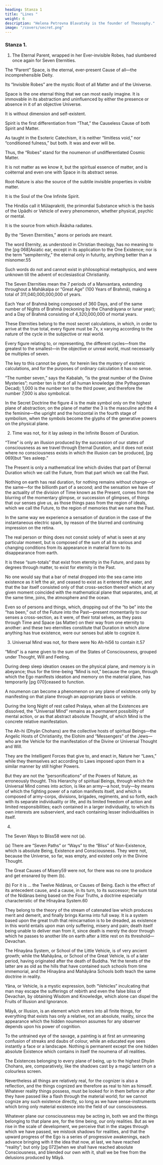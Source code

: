 ```yaml
---
heading: Stanza 1
title: "Lines "
weight: 6
description: "Helena Petrovna Blavatsky is the founder of Theosophy."
image: "/covers/secret.png"
---
```



<!-- Commentaries On The 7 Stanzas And Their Terms, According To Their Numeration, In Stanzas And Shlokas. -->

### Stanza 1.

1. The Eternal Parent, wrapped in her Ever-invisible Robes, had slumbered once again for Seven Eternities.

The “Parent” Space, is the eternal, ever-present Cause of all—the incomprehensible Deity.

Its “Invisible Robes” are the mystic Root of all Matter and of the Universe.

Space is the one eternal thing that we can most easily imagine. It is immovable in its abstraction and uninfluenced by either the presence or absence in it of an objective Universe.

It is without dimension and self-existent.

Spirit is the first differentiation from “That,” the Causeless Cause of both Spirit and Matter. 

As taught in the Esoteric Catechism, it is neither “limitless void,” nor “conditioned fulness,” but both. It was and ever will be.

Thus, the “Robes” stand for the noumenon of undifferentiated Cosmic Matter. 

It is not matter as we know it, but the spiritual essence of matter, and is coëternal and even one with Space in its abstract sense.

Root-Nature is also the source of the subtile invisible properties in visible matter. 

It is the Soul of the One Infinite Spirit. 

The Hindûs call it Mûlaprakriti, the primordial Substance which is the basis of the Upâdhi or Vehicle of every phenomenon, whether physical, psychic or mental.

It is the source from which Âkâsha radiates.

By the “Seven Eternities,” æons or periods are meant. 

The word Eternity, as understood in Christian theology, has no meaning to the [pg 068]Asiatic ear, except in its application to the One Existence; nor is the term “sempiternity,” the eternal only in futurity, anything better than a misnomer.55 

Such words do not and cannot exist in philosophical metaphysics, and were unknown till the advent of ecclesiastical Christianity. 

The Seven Eternities mean the 7 periods of a Manvantara, extending throughout a Mahâkalpa or “Great Age” (100 Years of Brahmâ), making a total of 311,040,000,000,000 of years.

Each Year of Brahmâ being composed of 360 Days, and of the same number of Nights of Brahmâ (reckoning by the Chandrâyana or lunar year); and a Day of Brahmâ consisting of 4,320,000,000 of mortal years.

These Eternities belong to the most secret calculations, in which, in order to arrive at the true total, every figure must be 7x, x varying according to the nature of the cycle in the subjective or real world.

Every figure relating to, or representing, the different cycles—from the greatest to the smallest—in the objective or unreal world, must necessarily be multiples of seven. 

The key to this cannot be given, for herein lies the mystery of esoteric calculations, and for the purposes of ordinary calculation it has no sense.

“The number seven,” says the Kabalah, “is the great number of the Divine Mysteries”; number ten is that of all human knowledge (the Pythagorean Decad); 1,000 is the number ten to the third power, and therefore the number 7,000 is also symbolical.

In the Secret Doctrine the figure 4 is the male symbol only on the highest plane of abstraction; on the plane of matter the 3 is the masculine and the 4 the feminine—the upright and the horizontal in the fourth stage of symbolism, when the symbols become the glyphs of the generative powers on the physical plane.


2. Time was not, for it lay asleep in the Infinite Bosom of Duration.

“Time” is only an illusion produced by the succession of our states of consciousness as we travel through Eternal Duration, and it does not exist where no consciousness exists in which the illusion can be produced, [pg 069]but “lies asleep.”

The Present is only a mathematical line which divides that part of Eternal Duration which we call the Future, from that part which we call the Past. 

Nothing on earth has real duration, for nothing remains without change—or the same—for the billionth part of a second; and the sensation we have of the actuality of the division of Time known as the Present, comes from the blurring of the momentary glimpse, or succession of glimpses, of things that our senses give us, as those things pass from the region of ideals, which we call the Future, to the region of memories that we name the Past.

In the same way we experience a sensation of duration in the case of the instantaneous electric spark, by reason of the blurred and continuing impression on the retina.

The real person or thing does not consist solely of what is seen at any particular moment, but is composed of the sum of all its various and changing conditions from its appearance in material form to its disappearance from earth. 

It is these “sum-totals” that exist from eternity in the Future, and pass by degrees through matter, to exist for eternity in the Past. 

No one would say that a bar of metal dropped into the sea came into existence as it left the air, and ceased to exist as it entered the water, and that the bar itself consisted only of that cross-section thereof which at any given moment coincided with the mathematical plane that separates, and, at the same time, joins, the atmosphere and the ocean. 

Even so of persons and things, which, dropping out of the “to be” into the “has been,” out of the Future into the Past—present momentarily to our senses a cross-section, as it were, of their total selves, as they pass through Time and Space (as Matter) on their way from one eternity to another: and these two eternities constitute that Duration in which alone anything has true existence, were our senses but able to cognize it.


3. Universal Mind was not, for there were No Ah-hi56 to contain it.57

“Mind” is a name given to the sum of the States of Consciousness, grouped under Thought, Will and Feeling. 

During deep sleep ideation ceases on the physical plane, and memory is in abeyance; thus for the time-being “Mind is not,” because the organ, through which the Ego manifests ideation and memory on the material plane, has temporarily [pg 070]ceased to function.

A noumenon can become a phenomenon on any plane of existence only by manifesting on that plane through an appropriate basis or vehicle.

During the long Night of rest called Pralaya, when all the Existences are dissolved, the “Universal Mind” remains as a permanent possibility of mental action, or as that abstract absolute Thought, of which Mind is the concrete relative manifestation. 

The Ah-hi (Dhyân Chohans) are the collective hosts of spiritual Beings—the Angelic Hosts of Christianity, the Elohim and “Messengers” of the Jews—who are the Vehicle for the manifestation of the Divine or Universal Thought and Will.

They are the Intelligent Forces that give to, and enact in, Nature her “Laws,” while they themselves act according to Laws imposed upon them in a similar manner by still higher Powers.

But they are not the “personifications” of the Powers of Nature, as erroneously thought. This Hierarchy of spiritual Beings, through which the Universal Mind comes into action, is like an army—a host, truly—by means of which the fighting power of a nation manifests itself, and which is composed of army-corps, divisions, brigades, regiments, and so forth, each with its separate individuality or life, and its limited freedom of action and limited responsibilities; each contained in a larger individuality, to which its own interests are subservient, and each containing lesser individualities in itself.


4. 

The Seven Ways to Bliss58 were not (a). 

(a) There are “Seven Paths” or “Ways” to the “Bliss” of Non-Existence, which is absolute Being, Existence and Consciousness. They were not, because the Universe, so far, was empty, and existed only in the Divine Thought.


The Great Causes of Misery59 were not, for there was no one to produce and get ensnared by them (b).

(b) For it is ... the Twelve Nidânas, or Causes of Being. Each is the effect of its antecedent cause, and a cause, in its turn, to its successor; the sum total of the Nidânas being based on the Four Truths, a doctrine especially characteristic of the Hînayâna System.60 

They belong to the theory of the stream of catenated law which produces merit and demerit, and finally brings Karma into full sway. It is a system based upon the great truth that reïncarnation is to be dreaded, as existence in this world entails upon man only suffering, misery and pain; death itself being unable to deliver man from it, since death is merely the door through which he passes to another life on earth after a little rest on its threshold—Devachan.

The Hînayâna System, or School of the Little Vehicle, is of very ancient growth; while the Mahâyâna, or School of the Great Vehicle, is of a later period, having originated after the death of Buddha. Yet the tenets of the latter are as old as the hills that have contained such schools from time immemorial, and the Hînayâna and Mahâyâna Schools both teach the same doctrine in reality.

Yâna, or Vehicle, is a mystic expression, both “Vehicles” inculcating that man may escape the sufferings of rebirth and even the false bliss of Devachan, by obtaining Wisdom and Knowledge, which alone can dispel the Fruits of Illusion and Ignorance.

Mâyâ, or Illusion, is an element which enters into all finite things, for everything that exists has only a relative, not an absolute, reality, since the appearance which the hidden noumenon assumes for any observer depends upon his power of cognition. 

To the untrained eye of the savage, a painting is at first an unmeaning confusion of streaks and daubs of colour, while an educated eye sees instantly a face or a landscape. Nothing is permanent except the one hidden absolute Existence which contains in itself the noumena of all realities.

The Existences belonging to every plane of being, up to the highest Dhyân Chohans, are, comparatively, like the shadows cast by a magic lantern on a colourless screen.

Nevertheless all things are relatively real, for the cognizer is also a reflection, and the things cognized are therefore as real to him as himself. Whatever reality things possess, must be looked for in them before or after they have passed like a flash through the material world; for we cannot cognize any such existence directly, so long as we have sense-instruments which bring only material existence into the field of our consciousness.

Whatever plane our consciousness may be acting in, both we and the things belonging to that plane are, for the time being, our only realities. But as we rise in the scale of development, we perceive that in the stages through which we have passed, we mistook shadows for realities, and that the upward progress of the Ego is a series of progressive awakenings, each advance bringing with it the idea that now, at last, we have reached “reality”; but only [pg 072]when we shall have reached absolute Consciousness, and blended our own with it, shall we be free from the delusions produced by Mâyâ.
